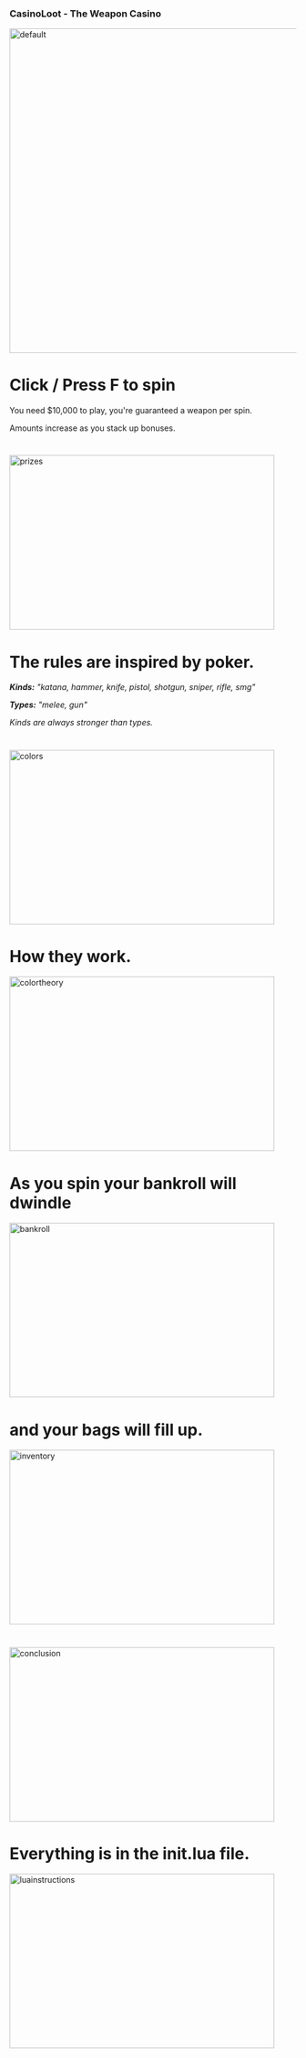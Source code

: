 ### CasinoLoot - The Weapon Casino

<img width="1278" height="569" alt="default" src="https://github.com/user-attachments/assets/57abcc89-4bdc-4b9c-b0bf-967442599426" />

# Click / Press F to spin 

You need $10,000 to play, you're guaranteed a weapon per spin.

Amounts increase as you stack up bonuses.

#

<img width="465" height="306" alt="prizes" src="https://github.com/user-attachments/assets/ceb52358-f5ee-4ec2-af16-b696617d4f15" />

# The rules are inspired by poker.

***Kinds:*** *"katana, hammer, knife, pistol, shotgun, sniper, rifle, smg"*

***Types:*** *"melee, gun"*

*Kinds are always stronger than types.*

#

<img width="465" height="306" alt="colors" src="https://github.com/user-attachments/assets/21818974-0b21-47b5-a6f8-153627260f9b" />

# How they work.

<img width="465" height="306" alt="colortheory" src="https://github.com/user-attachments/assets/dd19b18e-944c-4b22-ad01-790294f52d3d" />


# As you spin your bankroll will dwindle
<img width="465" height="306" alt="bankroll" src="https://github.com/user-attachments/assets/fc14d74b-0921-4bb9-b169-a880f0e4927f" />

# and your bags will fill up. 
<img width="465" height="306" alt="inventory" src="https://github.com/user-attachments/assets/289d0e6e-c0a1-4003-9c5f-5a7ef0685abb" />
 
# 
<img width="465" height="306" alt="conclusion" src="https://github.com/user-attachments/assets/18e54331-769f-4479-9460-24707abfe2cd" />

# Everything is in the init.lua file.
 
<img width="465" height="306" alt="luainstructions" src="https://github.com/user-attachments/assets/b1307840-7ec9-4612-8b99-7db077bb404c" />


